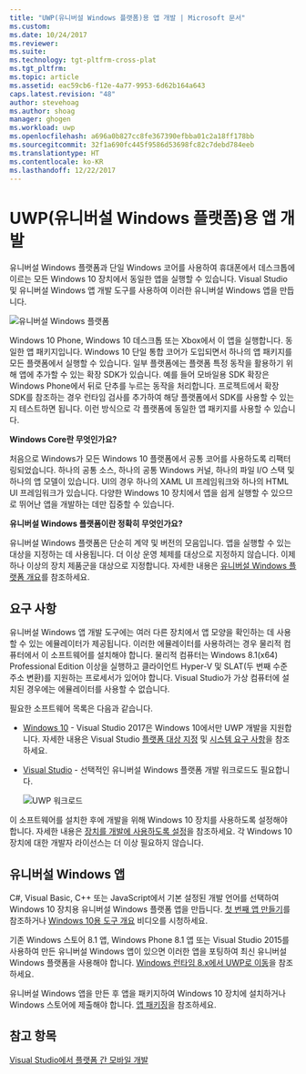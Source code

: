 ```yaml
---
title: "UWP(유니버설 Windows 플랫폼)용 앱 개발 | Microsoft 문서"
ms.custom: 
ms.date: 10/24/2017
ms.reviewer: 
ms.suite: 
ms.technology: tgt-pltfrm-cross-plat
ms.tgt_pltfrm: 
ms.topic: article
ms.assetid: eac59cb6-f12e-4a77-9953-6d62b164a643
caps.latest.revision: "48"
author: stevehoag
ms.author: shoag
manager: ghogen
ms.workload: uwp
ms.openlocfilehash: a696a0b827cc8fe367390efbba01c2a18ff178bb
ms.sourcegitcommit: 32f1a690fc445f9586d53698fc82c7debd784eeb
ms.translationtype: HT
ms.contentlocale: ko-KR
ms.lasthandoff: 12/22/2017
---
```

# <a name="develop-apps-for-the-universal-windows-platform-uwp"></a>UWP(유니버설 Windows 플랫폼)용 앱 개발
유니버설 Windows 플랫폼과 단일 Windows 코어를 사용하여 휴대폰에서 데스크톱에 이르는 모든 Windows 10 장치에서 동일한 앱을 실행할 수 있습니다. Visual Studio 및 유니버설 Windows 앱 개발 도구를 사용하여 이러한 유니버설 Windows 앱을 만듭니다.  
  
 ![유니버설 Windows 플랫폼](../cross-platform/media/uwp_coreextensions.png "UWP_CoreExtensions")  
  
 Windows 10 Phone, Windows 10 데스크톱 또는 Xbox에서 이 앱을 실행합니다. 동일한 앱 패키지입니다. Windows 10 단일 통합 코어가 도입되면서 하나의 앱 패키지를 모든 플랫폼에서 실행할 수 있습니다. 일부 플랫폼에는 플랫폼 특정 동작을 활용하기 위해 앱에 추가할 수 있는 확장 SDK가 있습니다. 예를 들어 모바일용 SDK 확장은 Windows Phone에서 뒤로 단추를 누르는 동작을 처리합니다. 프로젝트에서 확장 SDK를 참조하는 경우 런타임 검사를 추가하여 해당 플랫폼에서 SDK를 사용할 수 있는지 테스트하면 됩니다. 이런 방식으로 각 플랫폼에 동일한 앱 패키지를 사용할 수 있습니다.  
  
 **Windows Core란 무엇인가요?**  
  
 처음으로 Windows가 모든 Windows 10 플랫폼에서 공통 코어를 사용하도록 리팩터링되었습니다. 하나의 공통 소스, 하나의 공통 Windows 커널, 하나의 파일 I/O 스택 및 하나의 앱 모델이 있습니다. UI의 경우 하나의 XAML UI 프레임워크와 하나의 HTML UI 프레임워크가 있습니다. 다양한 Windows 10 장치에서 앱을 쉽게 실행할 수 있으므로 뛰어난 앱을 개발하는 데만 집중할 수 있습니다.  
  
 **유니버설 Windows 플랫폼이란 정확히 무엇인가요?**  
  
유니버설 Windows 플랫폼은 단순히 계약 및 버전의 모음입니다. 앱을 실행할 수 있는 대상을 지정하는 데 사용됩니다. 더 이상 운영 체제를 대상으로 지정하지 않습니다. 이제 하나 이상의 장치 제품군을 대상으로 지정합니다. 자세한 내용은 [유니버설 Windows 플랫폼 개요](/windows/uwp/get-started/universal-application-platform-guide)를 참조하세요.  
  
## <a name="requirements"></a>요구 사항  
 유니버설 Windows 앱 개발 도구에는 여러 다른 장치에서 앱 모양을 확인하는 데 사용할 수 있는 에뮬레이터가 제공됩니다. 이러한 에뮬레이터를 사용하려는 경우 물리적 컴퓨터에서 이 소프트웨어를 설치해야 합니다. 물리적 컴퓨터는 Windows 8.1(x64) Professional Edition 이상을 실행하고 클라이언트 Hyper-V 및 SLAT(두 번째 수준 주소 변환)를 지원하는 프로세서가 있어야 합니다. Visual Studio가 가상 컴퓨터에 설치된 경우에는 에뮬레이터를 사용할 수 없습니다.  
  
 필요한 소프트웨어 목록은 다음과 같습니다.  
  
-   [Windows 10](http://windows.microsoft.com/windows/downloads) - Visual Studio 2017은 Windows 10에서만 UWP 개발을 지원합니다. 자세한 내용은 Visual Studio [플랫폼 대상 지정](https://www.visualstudio.com/productinfo/vs2017-compatibility-vs) 및 [시스템 요구 사항](https://www.visualstudio.com/en-us/productinfo/vs2017-system-requirements-vs)을 참조하세요.   
  
-   [Visual Studio](https://www.visualstudio.com/downloads/) - 선택적인 유니버설 Windows 플랫폼 개발 워크로드도 필요합니다.  

     ![UWP 워크로드](media/uwp_workload.png)
  
이 소프트웨어를 설치한 후에 개발을 위해 Windows 10 장치를 사용하도록 설정해야 합니다. 자세한 내용은 [장치를 개발에 사용하도록 설정](/windows/uwp/get-started/enable-your-device-for-development)을 참조하세요. 각 Windows 10 장치에 대한 개발자 라이선스는 더 이상 필요하지 않습니다.  
    
## <a name="universal-windows-apps"></a>유니버설 Windows 앱  
C#, Visual Basic, C++ 또는 JavaScript에서 기본 설정된 개발 언어를 선택하여 Windows 10 장치용 유니버설 Windows 플랫폼 앱을 만듭니다. [첫 번째 앱 만들기](/windows/uwp/get-started/your-first-app)를 참조하거나 [Windows 10용 도구 개요](http://channel9.msdn.com/Series/ConnectOn-Demand/229) 비디오를 시청하세요.
  
기존 Windows 스토어 8.1 앱, Windows Phone 8.1 앱 또는 Visual Studio 2015를 사용하여 만든 유니버설 Windows 앱이 있으면 이러한 앱을 포팅하여 최신 유니버설 Windows 플랫폼을 사용해야 합니다. [Windows 런타임 8.x에서 UWP로 이동](/windows/uwp/porting/w8x-to-uwp-root)을 참조하세요.
  
유니버설 Windows 앱을 만든 후 앱을 패키지하여 Windows 10 장치에 설치하거나 Windows 스토어에 제출해야 합니다. [앱 패키징](/windows/uwp/packaging/index)을 참조하세요.

## <a name="see-also"></a>참고 항목
[Visual Studio에서 플랫폼 간 모바일 개발](../cross-platform/cross-platform-mobile-development-in-visual-studio.md)  
